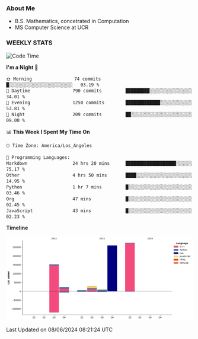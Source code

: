 ### About Me

- B.S. Mathematics, concetrated in Computation
- MS Computer Science at UCR


### WEEKLY STATS
<!--START_SECTION:waka-->
![Code Time](http://img.shields.io/badge/Code%20Time-140%20hrs%204%20mins-blue)

**I'm a Night 🦉** 

```text
🌞 Morning                74 commits          █░░░░░░░░░░░░░░░░░░░░░░░░   03.19 % 
🌆 Daytime                790 commits         █████████░░░░░░░░░░░░░░░░   34.01 % 
🌃 Evening                1250 commits        █████████████░░░░░░░░░░░░   53.81 % 
🌙 Night                  209 commits         ██░░░░░░░░░░░░░░░░░░░░░░░   09.00 % 
```


📊 **This Week I Spent My Time On** 

```text
🕑︎ Time Zone: America/Los_Angeles

💬 Programming Languages: 
Markdown                 24 hrs 20 mins      ███████████████████░░░░░░   75.17 % 
Other                    4 hrs 50 mins       ████░░░░░░░░░░░░░░░░░░░░░   14.95 % 
Python                   1 hr 7 mins         █░░░░░░░░░░░░░░░░░░░░░░░░   03.46 % 
Org                      47 mins             █░░░░░░░░░░░░░░░░░░░░░░░░   02.45 % 
JavaScript               43 mins             █░░░░░░░░░░░░░░░░░░░░░░░░   02.23 % 
```

**Timeline**

![Lines of Code chart](https://raw.githubusercontent.com/nickocruzm/nickocruzm/main/assets/bar_graph.png)


 Last Updated on 08/06/2024 08:21:24 UTC
<!--END_SECTION:waka-->
